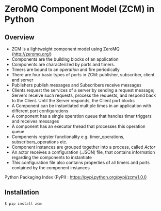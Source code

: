 ZeroMQ Component Model (ZCM) in Python
======================================

Overview
---------

* ZCM is a lightweight component model using ZeroMQ (http://zeromq.org/) 
* Components are the building blocks of an application
* Components are characterized by ports and timers. 
* Timers are bound to an *operation* and fire periodically
* There are four basic types of ports in ZCM: publisher, subscriber, client and server
* Publishers publish messages and Subscribers receive messages
* Clients request the services of a server by sending a request message; Servers receive such requests, process the requests, and respond back to the Client. Until the Server responds, the Client port blocks
* A Component can be instantiated multiple times in an application with different port configurations
* A component has a single operation queue that handles timer triggers and receives messages
* A component has an executor thread that processes this operation queue
* Components register functionality e.g. timer_operations, subscribers_operations etc. 
* Component instances are grouped together into a process, called *Actor*
* An actor receives a configuration (.JSON) file, that contains information regarding the components to instantiate
* This configuration file also contains properties of all timers and ports contained by the component instances

Python Packaging Index (PyPI) : https://pypi.python.org/pypi/zcm/1.0.0

Installation
-------------

```bash
$ pip install zcm
```